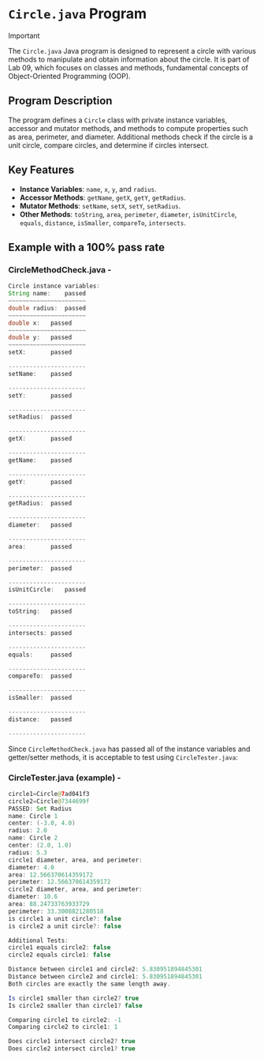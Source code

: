 # `Circle.java` Program

>[!IMPORTANT]
The `Circle.java` Java program is designed to represent a circle with various methods to manipulate and obtain information about the circle. It is part of Lab 09, which focuses on classes and methods, fundamental concepts of Object-Oriented Programming (OOP).

## Program Description

The program defines a `Circle` class with private instance variables, accessor and mutator methods, and methods to compute properties such as area, perimeter, and diameter. Additional methods check if the circle is a unit circle, compare circles, and determine if circles intersect.

## Key Features

- **Instance Variables**: `name`, `x`, `y`, and `radius`.
- **Accessor Methods**: `getName`, `getX`, `getY`, `getRadius`.
- **Mutator Methods**: `setName`, `setX`, `setY`, `setRadius`.
- **Other Methods**: `toString`, `area`, `perimeter`, `diameter`, `isUnitCircle`, `equals`, `distance`, `isSmaller`, `compareTo`, `intersects`.

## Example with a 100% pass rate

### CircleMethodCheck.java -

```java
Circle instance variables:
String name:	passed
~~~~~~~~~~~~~~~~~~~~~~
double radius:	passed
~~~~~~~~~~~~~~~~~~~~~~
double x:	passed
~~~~~~~~~~~~~~~~~~~~~~
double y:	passed
~~~~~~~~~~~~~~~~~~~~~~
setX:		passed

----------------------
setName:	passed

----------------------
setY:		passed

----------------------
setRadius:	passed

----------------------
getX:		passed

----------------------
getName:	passed

----------------------
getY:		passed

----------------------
getRadius:	passed

----------------------
diameter:	passed

----------------------
area:		passed

----------------------
perimeter:	passed

----------------------
isUnitCircle:	passed

----------------------
toString:	passed

----------------------
intersects:	passed

----------------------
equals:		passed

----------------------
compareTo:	passed

----------------------
isSmaller:	passed

----------------------
distance:	passed

----------------------
```
Since `CircleMethodCheck.java` has passed all of the instance variables and getter/setter methods, it is acceptable to test using `CircleTester.java`:

### CircleTester.java (example) -

```java
circle1=Circle@7ad041f3
circle2=Circle@7344699f
PASSED: Set Radius
name: Circle 1
center: (-3.0, 4.0)
radius: 2.0
name: Circle 2
center: (2.0, 1.0)
radius: 5.3
circle1 diameter, area, and perimeter:
diameter: 4.0
area: 12.566370614359172
perimeter: 12.566370614359172
circle2 diameter, area, and perimeter:
diameter: 10.6
area: 88.24733763933729
perimeter: 33.3008821280518
is circle1 a unit circle?: false
is circle2 a unit circle?: false

Additional Tests:
circle1 equals circle2: false
circle2 equals circle1: false

Distance between circle1 and circle2: 5.830951894845301
Distance between circle2 and circle1: 5.830951894845301
Both circles are exactly the same length away.

Is circle1 smaller than circle2? true
Is circle2 smaller than circle1? false

Comparing circle1 to circle2: -1
Comparing circle2 to circle1: 1 

Does circle1 intersect circle2? true
Does circle2 intersect circle1? true
```
